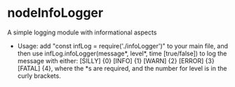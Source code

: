 # nodeInfoLogger
 A simple logging module with informational aspects
 + Usage: add "const infLog = require('./infoLogger')" to your main file, and then use infLog.infoLogger(message\*, level\*, time [true/false]) to log the message with either:
[SILLY] {0}
[INFO] {1}
[WARN] {2}
[ERROR] {3}
[FATAL] {4}, where the *s are required, and the number for level is in the curly brackets.
